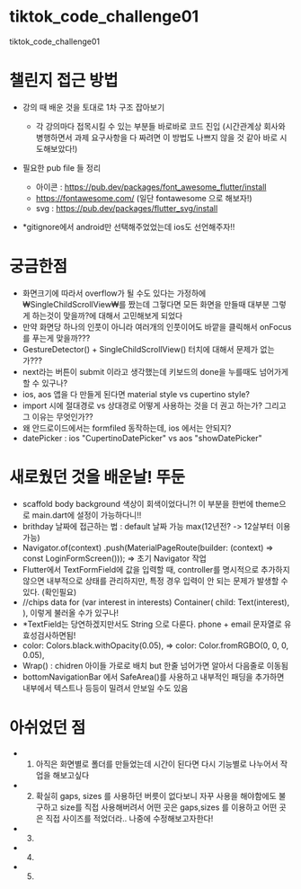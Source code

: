 # tiktok_code_challenge01
tiktok_code_challenge01

#  챌린지 접근 방법
- 강의 때 배운 것을 토대로 1차 구조 잡아보기
   - 각 강의마다 접목시킬 수 있는 부분들 바로바로 코드 진입 (시간관계상 회사와 병행하면서 과제 요구사항을 다 짜려면 이 방법도 나쁘지 않을 것 같아 바로 시도해보았다!)
- 필요한 pub file 들 정리 
  -  아이콘 : https://pub.dev/packages/font_awesome_flutter/install
    - https://fontawesome.com/ (일단 fontawesome 으로 해보자!)
    - svg : https://pub.dev/packages/flutter_svg/install

- *gitignore에서 android만 선택해주었었는데 ios도 선언해주자!! 
  

# 궁금한점 
- 화면크기에 따라서 overflow가 될 수도 있다는 가정하에 ₩SingleChildScrollView₩를 짰는데 그헣다면 모든 화면을 만들때 대부분 그렇게 하는것이 맞을까?에 대해서 고민해보게 되었다
- 만약 화면당 하나의 인풋이 아니라 여러개의 인풋이어도 바깥을 클릭해서 onFocus를 푸는게 맞을까???
- GestureDetector() + SingleChildScrollView() 터치에 대해서 문제가 없는가??? 
- next라는 버튼이 submit 이라고 생각했는데 키보드의 done을 누를때도 넘어가게 할 수 있구나? 
- ios, aos 앱을 다 만들게 된다면 material style vs cupertino style?
- import 시에 절대경로 vs 상대경로 어떻게 사용하는 것을 더 권고 하는가? 그리고 그 이유는 무엇인가??
- 왜 안드로이드에서는 formfiled 동작하는데, ios 에서는 안되지?
- datePicker : ios "CupertinoDatePicker" vs aos "showDatePicker"



# 새로웠던 것을 배운날! 뚜둔
- scaffold body background 색상이 회색이었다니?! 이 부분을 한번에 theme으로 main.dart에 설정이 가능하다니!!
- brithday 날짜에 접근하는 법 : default 날짜 가능 max(12년전? -> 12살부터 이용가능)
-  Navigator.of(context)
   .push(MaterialPageRoute(builder: (context) => const LoginFormScreen())); => 초기 Navigator 작업
- Flutter에서 TextFormField에 값을 입력할 때, controller를 명시적으로 추가하지 않으면 내부적으로 상태를 관리하지만, 특정 경우 입력이 안 되는 문제가 발생할 수 있다. (확인필요)
- //chips data
  for (var interest in interests)
  Container(
  child: Text(interest),
  ), 이렇게 불러올 수가 있구나!
- *TextField는 당연하겠지만서도 String 으로 다룬다. phone + email 문자열로 유효성검사하면됨!
-  color: Colors.black.withOpacity(0.05), => color: Color.fromRGBO(0, 0, 0, 0.05),
- Wrap() : chidren 아이들 가로로 배치 but 한줄 넘어가면 알아서 다음줄로 이동됨
- bottomNavigationBar 에서 SafeArea()를 사용하고 내부적인 패딩을 추가하면 내부에서 텍스트나 등등이 밀려서 안보일 수도 있음

# 아쉬었던 점
- 1. 아직은 화면별로 폴더를 만들었는데 시간이 된다면 다시 기능별로 나누어서 작업을 해보고싶다
- 2. 확실히 gaps, sizes 를 사용하던 버릇이 없다보니 자꾸 사용을 해야함에도 불구하고 size를 직접 사용해버려서 어떤 곳은 gaps,sizes 를 이용하고 어떤 곳은 직접 사이즈를 적었더라.. 나중에 수정해보고자한다!
- 3.
- 4. 
- 5.